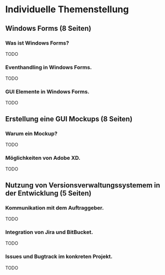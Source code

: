 # Individuelle Themenstellung

## Windows Forms (8 Seiten)

### Was ist Windows Forms?

TODO

### Eventhandling in Windows Forms.

TODO

### GUI Elemente in Windows Forms.

TODO

## Erstellung eine GUI Mockups (8 Seiten)

### Warum ein Mockup?

TODO

### Möglichkeiten von Adobe XD.

TODO

## Nutzung von Versionsverwaltungssystemem in der Entwicklung (5 Seiten)

### Kommunikation mit dem Auftraggeber.

TODO

### Integration von Jira und BitBucket.

TODO

### Issues und Bugtrack im konkreten Projekt.

TODO
